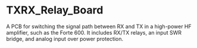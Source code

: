 # TXRX_Relay_Board
A PCB for switching the signal path between RX and TX in a high-power HF amplifier, such as the Forte 600. It includes RX/TX relays, an input SWR bridge, and analog input over power protection.
